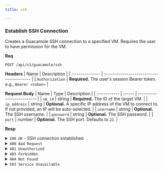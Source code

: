 ```yaml
---
title: ssh

---
```


### Establish SSH Connection

Creates a Guacamole SSH connection to a specified VM. Requires the user to have permission for the VM.

**Req**
```
POST /api/v1/guacamole/ssh
```

**Headers**
| Name            | Description                               |
| :-------------- | :---------------------------------------- |
| `Authorization` | **Required.** The user's session Bearer token. e.g., `Bearer <token>` |

**Request Body**
| Name         | Type   | Description                |
| :----------- | :----- | :------------------------- |
| `vm_id`      | string | **Required.** The ID of the target VM. |
| `ip_address` | string | **Optional.** A specific IP address of the VM to connect to. If not provided, an IP will be auto-selected. |
| `username`   | string | **Optional.** The SSH username. |
| `password`   | string | **Optional.** The SSH password. |
| `port`       | number | **Optional.** The SSH port. Defaults to `22`. |

**Resp**
<details>
<summary><code>200 OK</code> - SSH connection established</summary>

```json
{
  "code": 200,
  "message": "SSH connection established",
  "data": {
    "connection_id": "ssh-60d...-167...",
    "protocol": "ssh",
    "status": "active",
    "created_at": "2025-09-01T12:08:38.000Z",
    "expires_at": "2025-09-01T16:08:38.000Z",
    "target_ip": "192.168.1.100",
    "available_ips": ["192.168.1.100", "10.0.0.5"],
    "direct_url": "[https://guacamole.example.com/#/client/c2...-...?token=ABCD](https://guacamole.example.com/#/client/c2...-...?token=ABCD)..."
  }
}
```
</details>

<details>
<summary><code>400 Bad Request</code></summary>

Possible `message` values:
* `"VM ID is required"`
* `"VM is not running (current status: stopped)"`
* `"Unable to get or validate VM IP address"`
* `"Requested IP [ip] is not available for this VM. Available IPs: ..."`
```json
{ "code": 400, "message": "...", "data": null }
```
</details>

<details>
<summary><code>401 Unauthorized</code></summary>

```json
{ "code": 401, "message": "Authentication failed", "data": null }
```
</details>

<details>
<summary><code>403 Forbidden</code></summary>

```json
{ "code": 403, "message": "You don't have permission to access this VM", "data": null }
```
</details>

<details>
<summary><code>404 Not Found</code></summary>

```json
{ "code": 404, "message": "VM not found", "data": null }
```
</details>

<details>
<summary><code>503 Service Unavailable</code></summary>

Possible `message` values:
* `"Guacamole service is not configured. Please contact administrator to configure the service."`
* `"Cannot establish SSH connection: ... . Please ensure SSH service is running on the target VM."`
```json
{ "code": 503, "message": "...", "data": null }
```
</details>